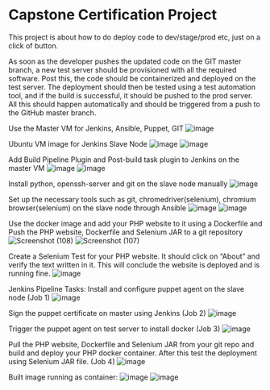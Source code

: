 # Capstone Certification Project
This project is about how to do deploy code to dev/stage/prod etc, just on a click of button.

As soon as the developer pushes the updated code on the GIT master branch, a new test server should be provisioned with all the required software. Post this, the code should be containerized and deployed on the test server. The deployment should then be tested using a test automation tool, and if the build is successful, it should be pushed to the prod server. All this should happen automatically and should be triggered from a push to the GitHub master branch.

Use the Master VM for Jenkins, Ansible, Puppet, GIT
![image](https://user-images.githubusercontent.com/59297711/97794948-b0514700-1bd6-11eb-8062-1470300e095e.png)

Ubuntu VM image for Jenkins Slave Node 
![image](https://user-images.githubusercontent.com/59297711/97795006-543af280-1bd7-11eb-8b69-3df89f4e21f6.png)
![image](https://user-images.githubusercontent.com/59297711/97795012-66b52c00-1bd7-11eb-8374-a4a93f559df9.png)

Add Build Pipeline Plugin and Post-build task plugin to Jenkins on the master VM
![image](https://user-images.githubusercontent.com/59297711/97795019-80ef0a00-1bd7-11eb-813e-db07db560b77.png)
![image](https://user-images.githubusercontent.com/59297711/97795023-9f550580-1bd7-11eb-96f8-66e0b8ede87b.png)

Install python, openssh-server and git on the slave node manually
![image](https://user-images.githubusercontent.com/59297711/97795025-b09e1200-1bd7-11eb-8588-24ae12ba8bcf.png)

Set up the necessary tools such as git, chromedriver(selenium), chromium browser(selenium) on the slave node through Ansible
![image](https://user-images.githubusercontent.com/59297711/97795027-bb58a700-1bd7-11eb-9405-817caae2bef7.png)
![image](https://user-images.githubusercontent.com/59297711/97795036-d3c8c180-1bd7-11eb-96f5-1231b16494e1.png)

Use the docker image and add your PHP website to it using a Dockerfile and Push the PHP website, Dockerfile and Selenium JAR to a git repository
![Screenshot (108)](https://user-images.githubusercontent.com/59297711/97795072-4e91dc80-1bd8-11eb-8330-c8f9ff90231b.png)
![Screenshot (107)](https://user-images.githubusercontent.com/59297711/97795085-649f9d00-1bd8-11eb-8db6-d34af9df60be.png)

Create a Selenium Test for your PHP website. It should click on “About” and verify the text written in it. This will conclude the website is deployed and is running fine.
![image](https://user-images.githubusercontent.com/59297711/97795102-839e2f00-1bd8-11eb-976f-04056620db54.png)

Jenkins Pipeline Tasks:
Install and configure puppet agent on the slave node (Job 1)
![image](https://user-images.githubusercontent.com/59297711/97795114-987ac280-1bd8-11eb-9c23-b0aa219e8c05.png)

Sign the puppet certificate on master using Jenkins (Job 2)
![image](https://user-images.githubusercontent.com/59297711/97795124-ac262900-1bd8-11eb-89e4-5ab87d1698bf.png)

Trigger the puppet agent on test server to install docker (Job 3)
![image](https://user-images.githubusercontent.com/59297711/97795128-c233e980-1bd8-11eb-88d4-682f6b89f37d.png)

Pull the PHP website, Dockerfile and Selenium JAR from your git repo and build and deploy your PHP docker container. After this test the deployment using Selenium JAR file. (Job 4)
![image](https://user-images.githubusercontent.com/59297711/97795131-ccee7e80-1bd8-11eb-8180-953c51dda2f3.png)

Built image running as container:
![image](https://user-images.githubusercontent.com/59297711/97795139-daa40400-1bd8-11eb-96f3-3496c9c1be57.png)
![image](https://user-images.githubusercontent.com/59297711/97795143-e7285c80-1bd8-11eb-9a25-be87b78202fc.png)



